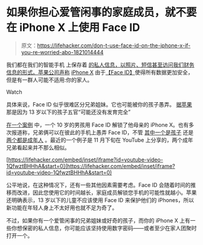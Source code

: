 # 如果你担心爱管闲事的家庭成员，就不要在 iPhone X 上使用 Face ID

> 原文：<https://lifehacker.com/don-t-use-face-id-on-the-iphone-x-if-you-re-worried-abo-1821014444>

我们都在我们的智能手机 上保存着 [的私人信息，以照片、短信甚至访问我们财务信息的形式。苹果公司声称](https://lifehacker.com/why-you-should-care-more-about-your-smartphone-s-securi-1531990375) [iPhone X](https://lifehacker.com/iphone-x-tips-and-tricks-you-need-to-know-right-now-1820086402) 由于[【Face ID】](https://lifehacker.com/what-you-need-to-know-about-face-id-on-the-iphone-x-1804641406)使得所有数据更加安全，但是有一群人可能不适用:你的家人。

Watch

具体来说，Face ID 似乎很难区分兄弟姐妹。它也可能被你的孩子愚弄。 [据苹果](https://support.apple.com/en-us/HT208108) 那是因为 13 岁以下的孩子五官“可能还没有发育完全”

[在一个案例](https://www.youtube.com/watch?v=dUMH6DVYskc) 中，一个 10 岁的男孩用 Face ID 解锁了他母亲的 iPhone X。也有多次报道称，兄弟俩可以在彼此的手机上愚弄 Face ID，不管 [其中一个是孩子](https://www.youtube.com/watch?v=BGofMEZWWR8) 还是 [两个都是成年人](https://www.youtube.com/watch?v=Az9cE1smDgE) 。最近的一个例子是 11 月下旬在 YouTube 上分享的，两个成年兄弟看起来并不那么相似。

 [https://lifehacker.com/embed/inset/iframe?id=youtube-video-1QfwztBHHhA&start=0](https://lifehacker.com/embed/inset/iframe?id=youtube-video-1QfwztBHHhA&start=0) 

公平地说，在这种情况下，还有一些其他因素需要考虑。Face ID 会随着时间的推移而改进，因此您使用它的时间越长，家庭成员解锁您手机的可能性就越小。苹果还明确表示，13 岁以下的儿童不应该使用 Face ID 来保护他们的 iPhones，所以新功能在年轻人身上不太好用也就不足为奇了。

不过，如果你有一个爱管闲事的兄弟姐妹或好奇的孩子，而你的 iPhone X 上有一些你想保密的私人信息，你可能应该坚持使用数字密码——或者至少在家人团聚时打开一个。